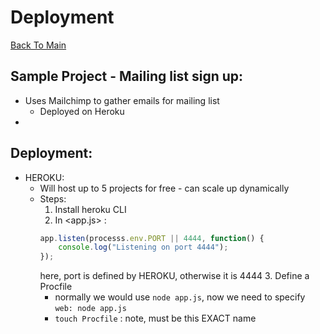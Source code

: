 # Deployment
[Back To Main](../README.md)

## Sample Project - Mailing list sign up:
* Uses Mailchimp to gather emails for mailing list
  * Deployed on Heroku
*


## Deployment:
* HEROKU:
  * Will host up to 5 projects for free - can scale up dynamically
  * Steps:
    1. Install heroku CLI
    2. In <app.js> :
    ```JavaScript
    app.listen(processs.env.PORT || 4444, function() {
        console.log("Listening on port 4444");
    });
    ```
    here, port is defined by HEROKU, otherwise it is 4444
    3. Define a Procfile
      * normally we would use `node app.js`, now we need to specify `web: node app.js`
      * `touch Procfile` : note, must be this EXACT name
